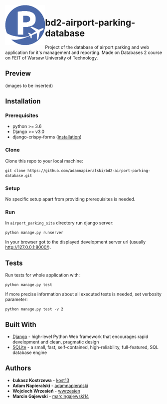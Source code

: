 <img align="left" src="https://github.com/adamnapieralski/bd2-airport-parking-database/blob/master/airport_parking_site/parking_app/static/parking_app/favicon.png" title="ParkingApp" alt="ParkingApp" width="128" height="128">

# bd2-airport-parking-database

Project of the database of airport parking and web application for it's management and reporting. Made on Databases 2 course on FEIT of Warsaw University of Technology.

## Preview
(images to be inserted)

## Installation
### Prerequisites
- python >= 3.6
- Django >= v3.0
- django-crispy-forms ([installation](https://django-crispy-forms.readthedocs.io/en/latest/install.html#installing-django-crispy-forms))

### Clone
Clone this repo to your local machine:
```
git clone https://github.com/adamnapieralski/bd2-airport-parking-database.git
```

### Setup
No specific setup apart from providing prerequisites is needed.

### Run
In `airport_parking_site` directory run django server:
```
python manage.py runserver
```
In your browser got to the displayed development server url (usually http://127.0.0.1:8000/).

## Tests
Run tests for whole application with:
```
python manage.py test
```
If more precise information about all executed tests is needed, set verbosity parameter:
```
python manage.py test -v 2
```
## Built With
- [Django](https://www.djangoproject.com/) - high-level Python Web framework that encourages rapid development and clean, pragmatic design
- [SQLite](https://www.sqlite.org/index.html) - a small, fast, self-contained, high-reliability, full-featured, SQL database engine

## Authors
- **Łukasz Kostrzewa** - [kost13](https://github.com/kost13)
- **Adam Napieralski** - [adamnapieralski](https://github.com/adamnapieralski)
- **Wojciech Wrzesień** - [wwrzesien](https://github.com/wwrzesien)
- **Marcin Gajewski** - [marcingajewski14](https://github.com/marcingajewski14)
